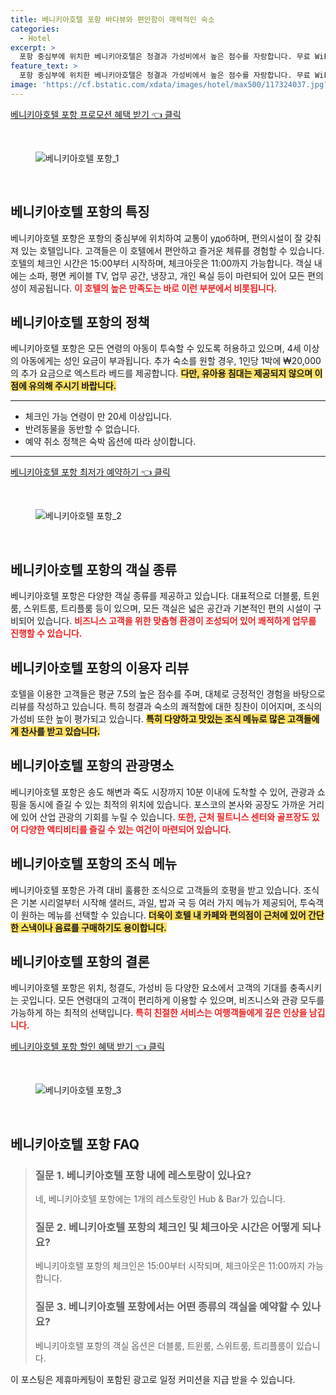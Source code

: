 ```yaml
---
title: 베니키아호텔 포항 바다뷰와 편안함이 매력적인 숙소
categories:
  - Hotel
excerpt: >
  포항 중심부에 위치한 베니키아호텔은 청결과 가성비에서 높은 점수를 자랑합니다. 무료 WiFi 맛있는 조식 뛰어난 직원 친절도가 트렌디한 여행객을 매료시키며 송도해변과 죽도 시장까지의 접근성도 우수합니다.
feature_text: >
  포항 중심부에 위치한 베니키아호텔은 청결과 가성비에서 높은 점수를 자랑합니다. 무료 WiFi 맛있는 조식 뛰어난 직원 친절도가 트렌디한 여행객을 매료시키며 송도해변과 죽도 시장까지의 접근성도 우수합니다.
image: 'https://cf.bstatic.com/xdata/images/hotel/max500/117324037.jpg?k=0e184e6c3c7752d22ae912a2f6ab6ac2dadd7b76e17f5c89b9c485ac6b104648&o=&hp=1'
---
```


<p><a class="modoo-button" href="https://tinyurl.com/27aq58sw" rel="nofollow noopener">베니키아호텔  포항 프로모션 혜택 받기 👈 클릭</a></p><br/>
<figure class="image"><img alt="베니키아호텔  포항_1" src="https://cf.bstatic.com/xdata/images/hotel/max1024x768/476034276.jpg?k=767189a4359e9f7216b156cb894da55337e8eafb09e836c6d4d776d5162f6ea6&amp;o=&amp;hp=1"/></figure><br/>

<h2 id="베니키아호텔_포항의_특징">베니키아호텔 포항의 특징</h2>
<p>베니키아호텔 포항은 포항의 중심부에 위치하여 교통이 удоб하며, 편의시설이 잘 갖춰져 있는 호텔입니다. 고객들은 이 호텔에서 편안하고 즐거운 체류를 경험할 수 있습니다. 호텔의 체크인 시간은 15:00부터 시작하며, 체크아웃은 11:00까지 가능합니다. 객실 내에는 소파, 평면 케이블 TV, 업무 공간, 냉장고, 개인 욕실 등이 마련되어 있어 모든 편의성이 제공됩니다. <b><span style="color: #ee2323;">이 호텔의 높은 만족도는 바로 이런 부분에서 비롯됩니다.</span></b></p>
<h2 id="베니키아호텔_포항의_정책">베니키아호텔 포항의 정책</h2>
<p>베니키아호텔 포항은 모든 연령의 아동이 투숙할 수 있도록 허용하고 있으며, 4세 이상의 아동에게는 성인 요금이 부과됩니다. 추가 숙소를 원할 경우, 1인당 1박에 ₩20,000의 추가 요금으로 엑스트라 베드를 제공합니다. <b><span style="background-color: #ffe066;">다만, 유아용 침대는 제공되지 않으며 이 점에 유의해 주시기 바랍니다.</span></b></p>
<hr/>
<ul>
<li>체크인 가능 연령이 만 20세 이상입니다.</li>
<li>반려동물을 동반할 수 없습니다.</li>
<li>예약 취소 정책은 숙박 옵션에 따라 상이합니다.</li>
</ul>
<hr/>
<p><a class="modoo-button" href="https://tinyurl.com/27aq58sw" rel="nofollow noopener">베니키아호텔  포항 최저가 예약하기 👈 클릭</a></p><br/>
<figure class="image"><img alt="베니키아호텔  포항_2" src="https://cf.bstatic.com/xdata/images/hotel/max500/117324037.jpg?k=0e184e6c3c7752d22ae912a2f6ab6ac2dadd7b76e17f5c89b9c485ac6b104648&amp;o=&amp;hp=1"/></figure><br/>
<h2 id="베니키아호텔_포항의_객실_종류">베니키아호텔 포항의 객실 종류</h2>
<p>베니키아호텔 포항은 다양한 객실 종류를 제공하고 있습니다. 대표적으로 더블룸, 트윈룸, 스위트룸, 트리플룸 등이 있으며, 모든 객실은 넓은 공간과 기본적인 편의 시설이 구비되어 있습니다. <b><span style="color: #ee2323;">비즈니스 고객을 위한 맞춤형 환경이 조성되어 있어 쾌적하게 업무를 진행할 수 있습니다.</span></b></p>
<h2 id="베니키아호텔_포항의_이용자_리뷰">베니키아호텔 포항의 이용자 리뷰</h2>
<p>호텔을 이용한 고객들은 평균 7.5의 높은 점수를 주며, 대체로 긍정적인 경험을 바탕으로 리뷰를 작성하고 있습니다. 특히 청결과 숙소의 쾌적함에 대한 칭찬이 이어지며, 조식의 가성비 또한 높이 평가되고 있습니다. <b><span style="background-color: #ffe066;">특히 다양하고 맛있는 조식 메뉴로 많은 고객들에게 찬사를 받고 있습니다.</span></b></p>
<h2 id="베니키아호텔_포항의_관광명소">베니키아호텔 포항의 관광명소</h2>
<p>베니키아호텔 포항은 송도 해변과 죽도 시장까지 10분 이내에 도착할 수 있어, 관광과 쇼핑을 동시에 즐길 수 있는 최적의 위치에 있습니다. 포스코의 본사와 공장도 가까운 거리에 있어 산업 관광의 기회를 누릴 수 있습니다. <b><span style="color: #ee2323;">또한, 근처 필트니스 센터와 골프장도 있어 다양한 액티비티를 즐길 수 있는 여건이 마련되어 있습니다.</span></b></p>
<h2 id="베니키아호텔_포항의_조식_메뉴">베니키아호텔 포항의 조식 메뉴</h2>
<p>베니키아호텔 포항은 가격 대비 훌륭한 조식으로 고객들의 호평을 받고 있습니다. 조식은 기본 시리얼부터 시작해 샐러드, 과일, 밥과 국 등 여러 가지 메뉴가 제공되어, 투숙객이 원하는 메뉴를 선택할 수 있습니다. <b><span style="background-color: #ffe066;">더욱이 호텔 내 카페와 편의점이 근처에 있어 간단한 스낵이나 음료를 구매하기도 용이합니다.</span></b></p>
<h2 id="베니키아호텔_포항의_결론">베니키아호텔 포항의 결론</h2>
<p>베니키아호텔 포항은 위치, 청결도, 가성비 등 다양한 요소에서 고객의 기대를 충족시키는 곳입니다. 모든 연령대의 고객이 편리하게 이용할 수 있으며, 비즈니스와 관광 모두를 가능하게 하는 최적의 선택입니다. <b><span style="color: #ee2323;">특히 친절한 서비스는 여행객들에게 깊은 인상을 남깁니다.</span></b></p>

<p><a class="modoo-button" href="https://tinyurl.com/27aq58sw" rel="nofollow noopener">베니키아호텔  포항 할인 혜택 받기 👈 클릭</a></p><br>

<figure class="image"><img src="https://cf.bstatic.com/xdata/images/hotel/max500/114746114.jpg?k=9df9210f013646104a5e7b93f2f31bcc824b84214941f3f71a8b8474e87735a0&o=&hp=1" alt="베니키아호텔  포항_3"></figure><br>
<h2 id="베니키아호텔  포항_FAQ">베니키아호텔  포항 FAQ</h2>
<div itemscope="" itemtype="https://schema.org/FAQPage"> 
<blockquote> 
<div itemscope="" itemprop="mainEntity" itemtype="https://schema.org/Question"> 
<h3 id="질문_1" itemprop="name">질문 1. 베니키아호텔 포항 내에 레스토랑이 있나요?</h3> 
<div itemscope="" itemprop="acceptedAnswer" itemtype="https://schema.org/Answer"> 
<span itemprop="text"> 
<p>네, 베니키아호텔 포항에는 1개의 레스토랑인 Hub & Bar가 있습니다.</p> 
</span> 
</div> 
</div> 
<div itemscope="" itemprop="mainEntity" itemtype="https://schema.org/Question"> 
<h3 id="질문_2" itemprop="name">질문 2. 베니키아호텔 포항의 체크인 및 체크아웃 시간은 어떻게 되나요?</h3> 
<div itemscope="" itemprop="acceptedAnswer" itemtype="https://schema.org/Answer"> 
<span itemprop="text"> 
<p>베니키아호텔 포항의 체크인은 15:00부터 시작되며, 체크아웃은 11:00까지 가능합니다.</p> 
</span> 
</div> 
</div> 
<div itemscope="" itemprop="mainEntity" itemtype="https://schema.org/Question"> 
<h3 id="질문_3" itemprop="name">질문 3. 베니키아호텔 포항에서는 어떤 종류의 객실을 예약할 수 있나요?</h3> 
<div itemscope="" itemprop="acceptedAnswer" itemtype="https://schema.org/Answer"> 
<span itemprop="text"> 
<p>베니키아호텔 포항의 객실 옵션은 더블룸, 트윈룸, 스위트룸, 트리플룸이 있습니다.</p> 
</span> 
</div> 
</div> 
</blockquote> 
</div><p>이 포스팅은 제휴마케팅이 포함된 광고로 일정 커미션을 지급 받을 수 있습니다.</p>

